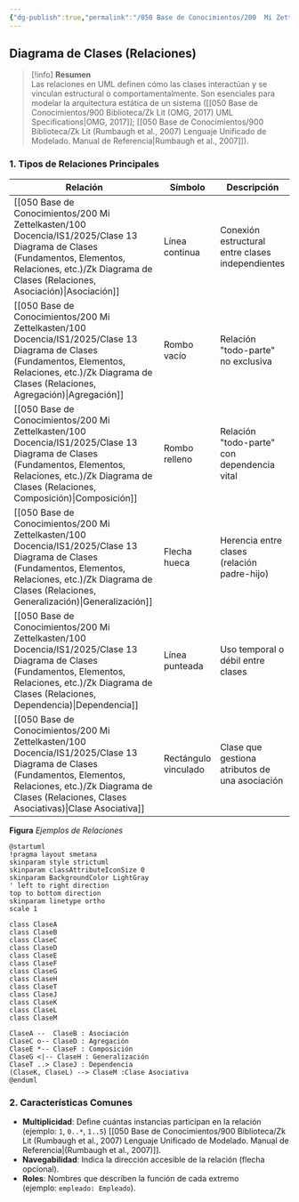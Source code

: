 ```yaml
---
{"dg-publish":true,"permalink":"/050 Base de Conocimientos/200  Mi Zettelkasten/100 Docencia/IS1/2025/Clase 13 Diagrama de Clases (Fundamentos, Elementos, Relaciones, etc.)/Zk Diagrama de Clases (Relaciones)/","tags":["digitalGarden"]}
---
```


## Diagrama de Clases (Relaciones)

> [!info]  **Resumen**  
> Las relaciones en UML definen cómo las clases interactúan y se vinculan estructural o comportamentalmente. Son esenciales para modelar la arquitectura estática de un sistema ([[050 Base de Conocimientos/900 Biblioteca/Zk Lit (OMG, 2017) UML Specifications\|OMG, 2017]]; [[050 Base de Conocimientos/900 Biblioteca/Zk Lit (Rumbaugh et al., 2007) Lenguaje Unificado de Modelado. Manual de Referencia\|Rumbaugh et al., 2007]]).

### 1. Tipos de Relaciones Principales

| Relación                                                               | Símbolo              | Descripción                                      |
| ---------------------------------------------------------------------- | -------------------- | ------------------------------------------------ |
| [[050 Base de Conocimientos/200  Mi Zettelkasten/100 Docencia/IS1/2025/Clase 13 Diagrama de Clases (Fundamentos, Elementos, Relaciones, etc.)/Zk Diagrama de Clases (Relaciones, Asociación)\|Asociación]]         | Línea continua       | Conexión estructural entre clases independientes |
| [[050 Base de Conocimientos/200  Mi Zettelkasten/100 Docencia/IS1/2025/Clase 13 Diagrama de Clases (Fundamentos, Elementos, Relaciones, etc.)/Zk Diagrama de Clases (Relaciones, Agregación)\|Agregación]]         | Rombo vacío          | Relación "todo-parte" no exclusiva               |
| [[050 Base de Conocimientos/200  Mi Zettelkasten/100 Docencia/IS1/2025/Clase 13 Diagrama de Clases (Fundamentos, Elementos, Relaciones, etc.)/Zk Diagrama de Clases (Relaciones, Composición)\|Composición]]       | Rombo relleno        | Relación "todo-parte" con dependencia vital      |
| [[050 Base de Conocimientos/200  Mi Zettelkasten/100 Docencia/IS1/2025/Clase 13 Diagrama de Clases (Fundamentos, Elementos, Relaciones, etc.)/Zk Diagrama de Clases (Relaciones, Generalización)\|Generalización]] | Flecha hueca         | Herencia entre clases (relación padre-hijo)      |
| [[050 Base de Conocimientos/200  Mi Zettelkasten/100 Docencia/IS1/2025/Clase 13 Diagrama de Clases (Fundamentos, Elementos, Relaciones, etc.)/Zk Diagrama de Clases (Relaciones, Dependencia)\|Dependencia]]       | Línea punteada       | Uso temporal o débil entre clases                |
| [[050 Base de Conocimientos/200  Mi Zettelkasten/100 Docencia/IS1/2025/Clase 13 Diagrama de Clases (Fundamentos, Elementos, Relaciones, etc.)/Zk Diagrama de Clases (Relaciones, Clases Asociativas)\|Clase Asociativa]]       | Rectángulo vinculado | Clase que gestiona atributos de una asociación   |

**Figura**
_Ejemplos de Relaciones_
```plantuml
@startuml 
!pragma layout smetana
skinparam style strictuml
skinparam classAttributeIconSize 0
skinparam BackgroundColor LightGray
' left to right direction
top to bottom direction
skinparam linetype ortho
scale 1

class ClaseA
class ClaseB
class ClaseC
class ClaseD
class ClaseE
class ClaseF
class ClaseG
class ClaseH
class ClaseT
class ClaseJ
class ClaseK
class ClaseL
class ClaseM

ClaseA --  ClaseB : Asociación
ClaseC o-- ClaseD : Agregación
ClaseE *-- ClaseF : Composición
ClaseG <|-- ClaseH : Generalización
ClaseT ..> ClaseJ : Dependencia
(ClaseK, ClaseL) --> ClaseM :Clase Asociativa
@enduml
```

### 2. Características Comunes

- **Multiplicidad**: Define cuántas instancias participan en la relación (ejemplo: `1`, `0..*`, `1..5`) [[050 Base de Conocimientos/900 Biblioteca/Zk Lit (Rumbaugh et al., 2007) Lenguaje Unificado de Modelado. Manual de Referencia\|(Rumbaugh et al., 2007)]].
- **Navegabilidad**: Indica la dirección accesible de la relación (flecha opcional).
- **Roles**: Nombres que describen la función de cada extremo (ejemplo: `empleado: Empleado`).
